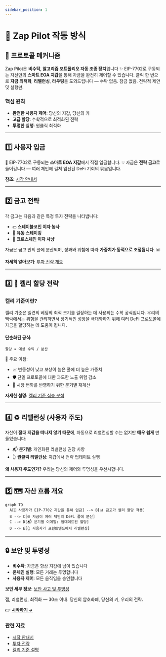 ```yaml
---
sidebar_position: 1
---
```


# 🚀 Zap Pilot 작동 방식

## 🧠 프로토콜 메커니즘

Zap Pilot은 **비수탁, 알고리즘 포트폴리오 자동 조종 장치**입니다 ✨ EIP-7702로 구동되는 자신만의
**스마트 EOA 지갑**을 통해 자금을 완전히 제어할 수 있습니다. 클릭 한 번으로 **자금 최적화**,
**리밸런싱**, **라우팅**을 도와드립니다 — 수탁 없음. 잠금 없음. 전략적 제안 및 실행만.

### 핵심 원칙

- **완전한 사용자 제어**: 당신의 지갑, 당신의 키
- **고급 할당**: 수학적으로 최적화된 전략
- **투명한 실행**: 원클릭 최적화

---

## 1️⃣ 사용자 입금

👜 EIP-7702로 구동되는 **스마트 EOA 지갑**에서 직접 입금합니다. 💡 자금은 **전략 금고**로 들어갑니다
— 여러 체인에 걸쳐 엄선된 DeFi 기회의 묶음입니다.

**참조:** [시작 안내서](../getting-started)

---

## 2️⃣ 금고 전략

각 금고는 다음과 같은 특정 투자 전략을 나타냅니다:

- 💵 **스테이블코인 이자 농사**
- 🔗 **유동 스테이킹**
- 🌉 **크로스체인 이자 사냥**

자금은 금고 안의 풀에 분산되며, 성과와 위험에 따라 **가중치가 동적으로 조정됩니다**. 📊

**자세히 알아보기:** [투자 전략 개요](../strategies)

---

## 3️⃣ 📐 켈리 할당 전략

### 켈리 기준이란?

켈리 기준은 일련의 베팅의 최적 크기를 결정하는 데 사용되는 수학 공식입니다. 우리의 맥락에서는 위험을
관리하면서 장기적인 성장을 극대화하기 위해 여러 DeFi 프로토콜에 자금을 할당하는 데 도움이 됩니다.

#### 단순화된 공식:

`할당 ∝ 예상 수익 / 분산`

🧮 주요 이점:

- 📈 변동성이 낮고 보상이 높은 풀에 더 높은 가중치
- 🛡️ 단일 프로토콜에 대한 과도한 노출 위험 감소
- 🔄 시장 변화를 반영하기 위한 분기별 재계산

**자세한 설명:** [켈리 기준 심층 분석](../strategies/kelly-criterion)

---

## 4️⃣ ♻️ 리밸런싱 (사용자 주도)

자산이 **절대 지갑을 떠나지 않기 때문에**, 자동으로 리밸런싱할 수는 없지만 **매우 쉽게**
만들었습니다:

- 📬 **분기별**: 개인화된 리밸런싱 권장 사항
- 👆 **원클릭 리밸런싱**: 지갑에서 전략 업데이트 실행

**왜 사용자 주도인가?** 우리는 당신의 제어와 투명성을 우선시합니다.

---

## 5️⃣ 🗺️ 자산 흐름 개요

```mermaid
graph TD
  A[🧍 사용자가 EIP-7702 지갑을 통해 입금] --> B[📊 금고가 켈리 할당 적용]
  B --> C[🌐 자금이 여러 체인의 DeFi 풀에 분산]
  C --> D[📬 분기별 이메일: 업데이트된 할당]
  D --> E[👆 사용자가 프런트엔드에서 리밸런싱]
```

---

## 🔒 보안 및 투명성

- **비수탁**: 자금은 항상 지갑에 남아 있습니다
- **온체인 실행**: 모든 거래는 투명합니다
- **사용자 제어**: 모든 움직임을 승인합니다

**보안 세부 정보:** [보안 사고 및 투명성](../security)

잽, 리밸런싱, 최적화 — 30초 이내. 당신의 암호화폐, 당신의 키, 우리의 전략.

👉 **[시작하기 →](https://app.zap-pilot.org/)**

### 관련 자료

- [시작 안내서](../getting-started)
- [투자 전략](../strategies)
- [켈리 기준 설명](../strategies/kelly-criterion)
